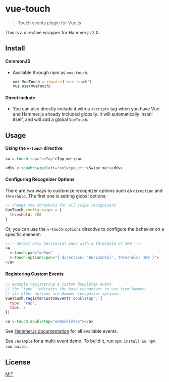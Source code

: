 # vue-touch

> Touch events plugin for Vue.js

This is a directive wrapper for Hammer.js 2.0.

## Install

#### CommonJS

- Available through npm as `vue-touch`.

  ``` js
  var VueTouch = require('vue-touch')
  Vue.use(VueTouch)
  ```

#### Direct include

- You can also directly include it with a `<script>` tag when you have Vue and Hammer.js already included globally. It will automatically install itself, and will add a global `VueTouch`.

## Usage

#### Using the `v-touch` directive

``` html
<a v-touch:tap="onTap">Tap me!</a>

<div v-touch:swipeleft="onSwipeLeft">Swipe me!</div>
```

#### Configuring Recognizer Options

There are two ways to customize recognizer options such as `direction` and `threshold`. The first one is setting global options:

``` js
// change the threshold for all swipe recognizers
VueTouch.config.swipe = {
  threshold: 200
}
```

Or, you can use the `v-touch-options` directive to configure the behavior on a specific element:

``` html
<!-- detect only horizontal pans with a threshold of 100 -->
<a
  v-touch:pan="onPan"
  v-touch-options:pan="{ direction: 'horizontal', threshold: 100 }">
</a>
```

#### Registering Custom Events

``` js
// example registering a custom doubletap event.
// the `type` indicates the base recognizer to use from Hammer
// all other options are Hammer recognizer options.
VueTouch.registerCustomEvent('doubletap', {
  type: 'tap',
  taps: 2
})
```
``` html
<a v-touch:doubletap="onDoubleTap"></a>
```

See [Hammer.js documentation](http://hammerjs.github.io/getting-started/) for all available events.

See `/example` for a multi-event demo. To build it, run `npm install && npm run build`.

## License

[MIT](http://opensource.org/licenses/MIT)

